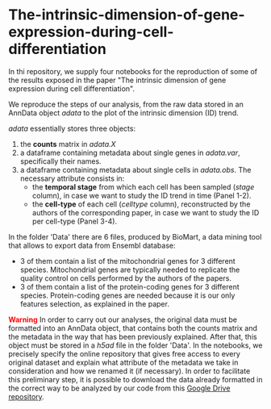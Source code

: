 # The-intrinsic-dimension-of-gene-expression-during-cell-differentiation
In thi repository, we supply four notebooks for the reproduction of some of the results exposed in the paper "The intrinsic dimension of gene expression during cell differentiation".

We reproduce the steps of our analysis, from the raw data stored in an AnnData object *adata* to the plot of the intrinsic dimension (ID) trend.

*adata* essentially stores three objects:
1. the **counts** matrix in *adata.X*
2. a dataframe containing metadata about single genes in *adata.var*, specifically their names.
3. a dataframe containing metadata about single cells in *adata.obs*. The necessary attribute consists in: 
    - the **temporal stage** from which each cell has been sampled (*stage* column), in case we want to study the ID trend in time (Panel 1-2).
    - the **cell-type** of each cell (*celltype* column), reconstructed by the authors of the corresponding paper, in case we want to study the ID per cell-type (Panel 3-4).

In the folder 'Data' there are 6 files, produced by BioMart, a data mining tool that allows to export data from Ensembl database:
- 3 of them contain a list of the mitochondrial genes for 3 different species. Mitochondrial genes are typically needed to replicate the quality control on cells performed by the authors of the papers.
- 3 of them contain a list of the protein-coding genes for 3 different species. Protein-coding genes are needed because it is our only features selection, as explained in the paper.

<span style="color: red;">**Warning**</span>
In order to carry out our analyses, the original data must be formatted into an AnnData object, that contains both the counts matrix and the metadata in the way that has been previously explained. After that, this object must be stored in a *h5ad* file in the folder 'Data'. In the notebooks, we precisely specify the online repository that gives free access to every original dataset and explain what attribute of the metadata we take in consideration and how we renamed it (if necessary).
In order to facilitate this preliminary step, it is possible to download the data already formatted in the correct way to be analyzed by our code from this [Google Drive repository](https://drive.google.com/drive/folders/1bm69GFaq8lcXRjAtxbgQIi2j_H_cX6bi?usp=drive_link).
